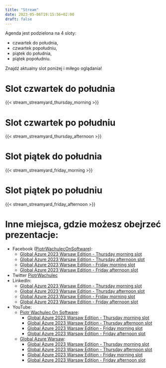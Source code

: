 ```yaml
---
title: "Stream"
date: 2023-05-06T19:15:56+02:00
draft: false
---
```


Agenda jest podzielona na 4 sloty:

- czwartek do południa,
- czwartek popołudniu,
- piątek do południa,
- piątek popołudniu.

Znajdź aktualny slot poniżej i miłego oglądania!

# Slot czwartek do południa

{{< stream_streamyard_thursday_morning >}}

# Slot czwartek po południu

{{< stream_streamyard_thursday_afternoon >}}

# Slot piątek do południa

{{< stream_streamyard_friday_morning >}}

# Slot piątek po południu

{{< stream_streamyard_friday_afternoon >}}

# Inne miejsca, gdzie możesz obejrzeć prezentacje:

- Facebook ([PiotrWachulecOnSoftware](https://www.facebook.com/PiotrWachulecOnSoftware)):
    - [Global Azure 2023 Warsaw Edition - Thursday morning slot](https://www.facebook.com/events/1410572326424032)
    - [Global Azure 2023 Warsaw Edition - Thursday afternoon slot](https://www.facebook.com/events/1010482123219116/)
    - [Global Azure 2023 Warsaw Edition - Friday morning slot](https://www.facebook.com/events/143511508582333/)
    - [Global Azure 2023 Warsaw Edition - Friday afternoon slot](https://www.facebook.com/events/546487267655147/)
- Twitter [PiotrWachulec](https://twitter.com/piotrwachulec)    
- LinkedIn:
    - [Global Azure 2023 Warsaw Edition - Thursday morning slot](https://www.facebook.com/events/1410572326424032)
    - [Global Azure 2023 Warsaw Edition - Thursday afternoon slot](https://www.facebook.com/events/1010482123219116/)
    - [Global Azure 2023 Warsaw Edition - Friday morning slot](https://www.facebook.com/events/143511508582333/)
    - [Global Azure 2023 Warsaw Edition - Friday afternoon slot](https://www.facebook.com/events/546487267655147/)
- YouTube:
    - [Piotr Wachulec On Software](https://www.youtube.com/channel/UC6L70fSSgyXBscFTgCnBLWg):
        - [Global Azure 2023 Warsaw Edition - Thursday morning slot](https://youtube.com/live/u33S3GxETkY)
        - [Global Azure 2023 Warsaw Edition - Thursday afternoon slot](https://youtube.com/live/zUBCF8Kl_bM)
        - [Global Azure 2023 Warsaw Edition - Friday morning slot](https://youtube.com/live/KRzPr5VR8LY)
        - [Global Azure 2023 Warsaw Edition - Friday afternoon slot](https://youtube.com/live/Ouq-lakBCeY)
    - [Global Azure Warsaw](https://www.youtube.com/channel/UCS4gLql9d_r0VMP1FlmIHFw):
        - [Global Azure 2023 Warsaw Edition - Thursday morning slot](https://youtube.com/live/VNcuFg2ofxA)
        - [Global Azure 2023 Warsaw Edition - Thursday afternoon slot](https://youtube.com/live/XPw0JlvG5WE)
        - [Global Azure 2023 Warsaw Edition - Friday morning slot](https://youtube.com/live/r1wKNaBqm7s)
        - [Global Azure 2023 Warsaw Edition - Friday afternoon slot](https://youtube.com/live/VNcuFg2ofxA)